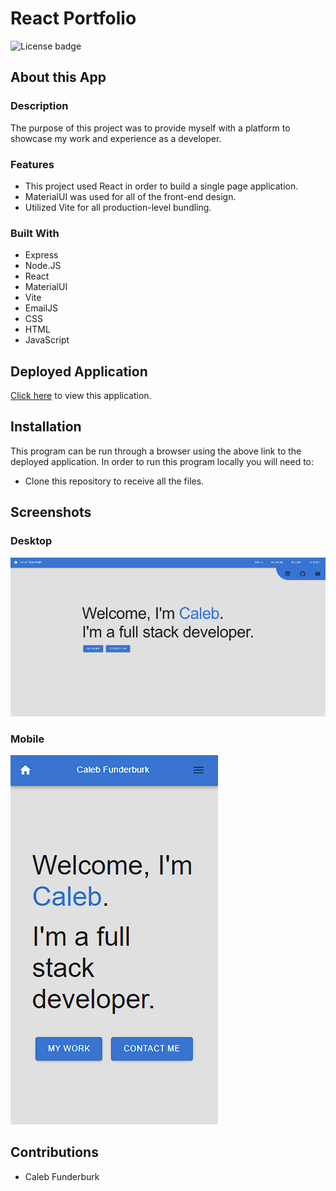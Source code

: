 # React Portfolio

![License badge](https://img.shields.io/badge/license-MIT-blue.svg)

## About this App

### Description

The purpose of this project was to provide myself with a platform to showcase my work and experience as a developer.

### Features

* This project used React in order to build a single page application.
* MaterialUI was used for all of the front-end design.
* Utilized Vite for all production-level bundling.

### Built With

- Express
- Node.JS
- React
- MaterialUI
- Vite
- EmailJS
- CSS
- HTML
- JavaScript

## Deployed Application

<a href="https://calebfunderburk.github.io/Portfolio3.0/" target="_blank">Click here</a> to view this application.

## Installation

This program can be run through a browser using the above link to the deployed application. In order to run this program locally you will need to:

* Clone this repository to receive all the files.

## Screenshots

### Desktop
![Screenshot of website](./src/assets/images/screenshots/screenshot.png)

### Mobile
![Screenshot of website](./src/assets/images/screenshots/screenshot2.png)

## Contributions

- Caleb Funderburk